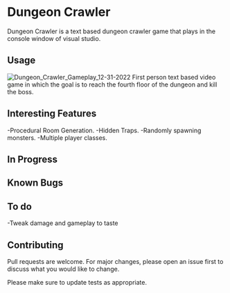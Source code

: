 # Dungeon Crawler

Dungeon Crawler is a text based dungeon crawler game that plays in the console window of visual studio.


## Usage

![Dungeon_Crawler_Gameplay_12-31-2022](https://user-images.githubusercontent.com/97328702/210157497-3da5f53c-34d1-4540-8512-c1f6cd8dc82b.gif)
First person text based video game in which the goal is to reach the fourth floor of the dungeon and kill the boss.

## Interesting Features

-Procedural Room Generation.
-Hidden Traps.
-Randomly spawning monsters.
-Multiple player classes.

## In Progress

## Known Bugs

## To do

-Tweak damage and gameplay to taste

## Contributing

Pull requests are welcome. For major changes, please open an issue first
to discuss what you would like to change.

Please make sure to update tests as appropriate.

